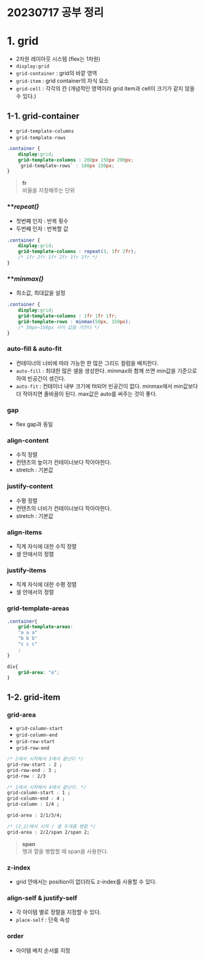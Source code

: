 20230717 공부 정리
====================

# 1. grid
- 2차원 레이아웃 시스템 (flex는 1차원)
- `display:grid`
- `grid-container` : grid의 바깥 영역
- `grid-item` : grid container의 자식 요소
- `grid-cell` : 각각의 칸 (개념적인 영역이라 grid item과 cell이 크기가 같지 않을 수 있다.)

## 1-1. grid-container
- `grid-template-columns`
- `grid-template-rows`

```css
.container {
    display:grid;
    grid-template-columns : 200px 150px 200px;
    `grid-template-rows` : 100px 150px;
}
```

> **fr** <br>
> 비율을 지정해주는 단위

### ***repeat()*
- 첫번째 인자 : 반복 횟수
- 두번째 인자 : 반복할 값

```css
.container {
    display:grid;
    grid-template-columns : repeat(3, 1fr 2fr); 
    /* 1fr 2fr 1fr 2fr 1fr 2fr */
}
```
### ***minmax()*
- 최소값, 최대값을 설정
```css
.container {
    display:grid;
    grid-template-columns : 1fr 1fr 1fr;
    grid-template-rows : minmax(50px, 150px);
    /* 50px~150px 사이 값을 가진다 */
}
```

### **auto-fill & auto-fit**
- 컨테이너의 너비에 따라 가능한 한 많은 그리드 컬럼을 배치한다.
- `auto-fill` : 최대한 많은 셀을 생성한다. minmax와 함께 쓰면 min값을 기준으로하여 빈공간이 생긴다. 
- `auto-fit` : 컨테이너 내부 크기에 fit되어 빈공간이 없다. minmax에서 min값보다 더 작아지면 줄바꿈이 된다. max값은 auto를 써주는 것이 좋다.

### **gap**
- flex gap과 동일

### **align-content**
- 수직 정렬
- 컨텐츠의 높이가 컨테이너보다 작아야한다.
- stretch : 기본값

### **justify-content**
- 수평 정렬
- 컨텐츠의 너비가 컨테이너보다 작아야한다.
- stretch : 기본값

### **align-items**
- 직계 자식에 대한 수직 정렬
- 셀 안에서의 정렬

### **justify-items**
- 직계 자식에 대한 수평 정렬
- 셀 안에서의 정렬

### **grid-template-areas**
```css
.container{
    grid-template-areas:
    "a a a" 
    "b b b"
    "c c c"
    ;
}

div{
    grid-area: "a";    
}
```

## 1-2. grid-item
### grid-area
- `grid-column-start`
- `grid-column-end`
- `grid-row-start`
- `grid-row-end`  

```css
/* 2에서 시작해서 3에서 끝난다 */
grid-row-start : 2 ;
grid-row-end : 3 ; 
grid-row : 2/3 

/* 1에서 시작해서 4에서 끝난다. */
grid-column-start : 1 ;
grid-column-end : 4 ; 
grid-column : 1/4 ;

grid-area : 2/1/3/4;

/* (2,2)에서 시작 / 셀 두개를 병합 */
grid-area : 2/2/span 2/span 2;

```

>**span** <br>
>행과 열을 병합할 때 span을 사용한다.

### z-index
- grid 안에서는 position이 없더라도 z-index를 사용할 수 있다.

### align-self & justify-self
- 각 아이템 별로 정렬을 지정할 수 있다.
- `place-self` : 단축 속성

### order 
- 아이템 배치 순서를 지정




